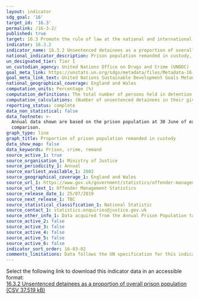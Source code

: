 ```yaml
---
layout: indicator
sdg_goal: '16'
target_id: '16.3'
permalink: /16-3-2/
published: true
target: 16.3 Promote the rule of law at the national and international levels and ensure equal access to justice for all
indicator: 16.3.2
indicator_name: 16.3.2 Unsentenced detainees as a proportion of overall prison population
national_indicator_description: Prison population remanded in custody, as a proportion of overall prison population
un_designated_tier: Tier I
un_custodian_agency: United Nations Office on Drugs and Crime (UNODC)
goal_meta_link: https://unstats.un.org/sdgs/metadata/files/Metadata-16-03-02.pdf
goal_meta_link_text: United Nations Sustainable Development Goals Metadata (PDF 209 KB)
national_geographical_coverage: England and Wales
computation_units: Percentage (%)
computation_definitions: The total number of persons held in detention who have not yet been sentenced, as a percentage of the total number of persons held in detention, on a specified date.
computation_calculations: (Number of unsentenced detainees in their given group / prison population in their given group) * 100
reporting_status: complete
data_non_statistical: false
data_footnote: >-
  Annual data shown are based on the prison population at 30 June of each year. Due to the introduction of a new prison IT system, the 2010 prison population data is now taken from a different source. The figures from both the old (2009) and new (2009a) systems have been presented to aid
  comparison.
graph_type: line
graph_title: Proportion of prison population remanded in custody
data_show_map: false
data_keywords: Prison, crime, remand
source_active_1: true
source_organisation_1: Ministry of Justice
source_periodicity_1: Annual
source_earliest_available_1: 2002
source_geographical_coverage_1: England and Wales
source_url_1: https://www.gov.uk/government/statistics/offender-management-statistics-quarterly-january-to-march-2019
source_url_text_1: Offender Management Statistics
source_release_date_1: 25/07/2019
source_next_release_1: TBC
source_statistical_classification_1: National Statistic
source_contact_1: statistics.enquiries@justice.gov.uk
source_other_info_1: Data acquired from the Annual Prison Population tables (A1.7 and A1.11).
source_active_2: false
source_active_3: false
source_active_4: false
source_active_5: false
source_active_6: false
indicator_sort_order: 16-03-02
comments_limitations: Data follows the UN specification for this indicator. This indicator has been identified in collaboration with topic experts.
---
```

Select the following link to download this indicator data in an accessible format:<br>[16.3.2 Unsentenced detainees as a proportion of overall prison population (CSV 37.519 kB)](https://sustainabledevelopment-uk.github.io/sdg-data/data/16-3-2.csv)
